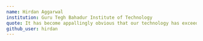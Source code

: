 ```yaml
---
name: Hirdan Aggarwal
institution: Guru Tegh Bahadur Institute of Technology
quote: It has become appallingly obvious that our technology has exceeded our humanity.
github_user: hirdan
---
```

